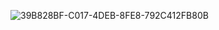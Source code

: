 ![39B828BF-C017-4DEB-8FE8-792C412FB80B](https://github.com/zzavlamaz/Html-Assignment/assets/143629429/8bc05d4d-bf6a-470e-9b3b-8c017f69731b)
